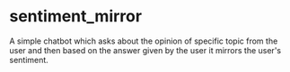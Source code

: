 # sentiment_mirror
A simple chatbot which asks about the opinion of  specific topic from the user and then based on the answer given by the user it mirrors the user's sentiment.
